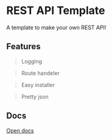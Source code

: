 # REST API Template
A template to make your own REST API!

## Features
> Logging

> Route handeler

> Easy installer

> Pretty json

## Docs
[Open docs](https://bastothemax.github.io/REST-API/)